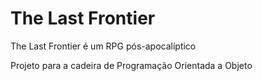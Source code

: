 # The Last Frontier

The Last Frontier é um RPG pós-apocalíptico

Projeto para a cadeira de Programação Orientada a Objeto